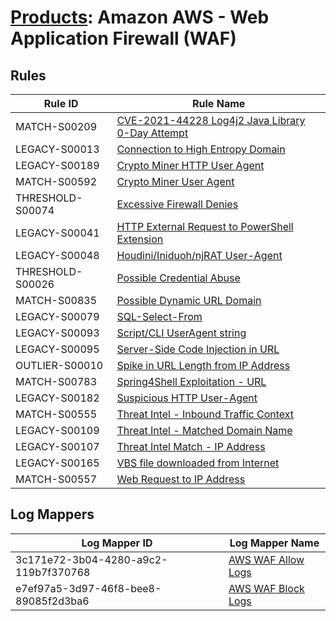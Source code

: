 # [Products](README.md): Amazon AWS - Web Application Firewall (WAF)

## Rules

|Rule ID|Rule Name|
|----|----|
|MATCH-S00209|[CVE-2021-44228 Log4j2 Java Library 0-Day Attempt](../rules/MATCH-S00209.md)|
|LEGACY-S00013|[Connection to High Entropy Domain](../rules/LEGACY-S00013.md)|
|LEGACY-S00189|[Crypto Miner HTTP User Agent](../rules/LEGACY-S00189.md)|
|MATCH-S00592|[Crypto Miner User Agent](../rules/MATCH-S00592.md)|
|THRESHOLD-S00074|[Excessive Firewall Denies](../rules/THRESHOLD-S00074.md)|
|LEGACY-S00041|[HTTP External Request to PowerShell Extension](../rules/LEGACY-S00041.md)|
|LEGACY-S00048|[Houdini/Iniduoh/njRAT User-Agent](../rules/LEGACY-S00048.md)|
|THRESHOLD-S00026|[Possible Credential Abuse](../rules/THRESHOLD-S00026.md)|
|MATCH-S00835|[Possible Dynamic URL Domain](../rules/MATCH-S00835.md)|
|LEGACY-S00079|[SQL-Select-From](../rules/LEGACY-S00079.md)|
|LEGACY-S00093|[Script/CLI UserAgent string](../rules/LEGACY-S00093.md)|
|LEGACY-S00095|[Server-Side Code Injection in URL](../rules/LEGACY-S00095.md)|
|OUTLIER-S00010|[Spike in URL Length from IP Address](../rules/OUTLIER-S00010.md)|
|MATCH-S00783|[Spring4Shell Exploitation - URL](../rules/MATCH-S00783.md)|
|LEGACY-S00182|[Suspicious HTTP User-Agent](../rules/LEGACY-S00182.md)|
|MATCH-S00555|[Threat Intel - Inbound Traffic Context](../rules/MATCH-S00555.md)|
|LEGACY-S00109|[Threat Intel - Matched Domain Name](../rules/LEGACY-S00109.md)|
|LEGACY-S00107|[Threat Intel Match - IP Address](../rules/LEGACY-S00107.md)|
|LEGACY-S00165|[VBS file downloaded from Internet](../rules/LEGACY-S00165.md)|
|MATCH-S00557|[Web Request to IP Address](../rules/MATCH-S00557.md)|


## Log Mappers

|Log Mapper ID|Log Mapper Name|
|----|----|
|3c171e72-3b04-4280-a9c2-119b7f370768|[AWS WAF Allow Logs](../mappings/3c171e72-3b04-4280-a9c2-119b7f370768.md)|
|e7ef97a5-3d97-46f8-bee8-89085f2d3ba6|[AWS WAF Block Logs](../mappings/e7ef97a5-3d97-46f8-bee8-89085f2d3ba6.md)|


